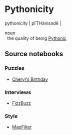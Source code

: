 # Pythonicity

pythonicity | pīˈTHänisədē |

noun</br>
&nbsp;&nbsp;the quality of being [Pythonic](https://en.wikipedia.org/wiki/Python_(programming_language)#Features_and_philosophy)

## Source notebooks
### Puzzles
* [Cheryl's Birthday](posts/cheryls-birthday.ipynb)

### Interviews
* [FizzBuzz](posts/fizz-buzz.ipynb)

### Style
* [MapFilter](content/MapFilter.ipynb)
